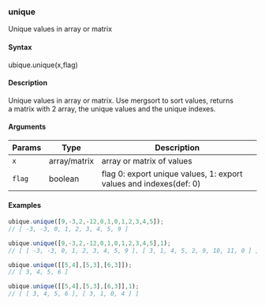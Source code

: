 ### unique

Unique values in array or matrix


#### Syntax

ubique.unique(x,flag)


#### Description

Unique values in array or matrix. Use mergsort to sort values, returns  
a matrix with 2 array, the unique values and the unique indexes.  



#### Arguments

|Params|Type|Description
|---------|----|-----------
|`x` | array/matrix | array or matrix of values
|`flag` | boolean | flag 0: export unique values, 1: export values and indexes(def: 0)


#### Examples

```js
ubique.unique([9,-3,2,-12,0,1,0,1,2,3,4,5]);
// [ -3, -3, 0, 1, 2, 3, 4, 5, 9 ]

ubique.unique([9,-3,2,-12,0,1,0,1,2,3,4,5],1);
// [ [ -3, -3, 0, 1, 2, 3, 4, 5, 9 ], [ 3, 1, 4, 5, 2, 9, 10, 11, 0 ] ]

ubique.unique([[5,4],[5,3],[6,3]]);
// [ 3, 4, 5, 6 ]

ubique.unique([[5,4],[5,3],[6,3]],1);
// [ [ 3, 4, 5, 6 ], [ 3, 1, 0, 4 ] ]
```

